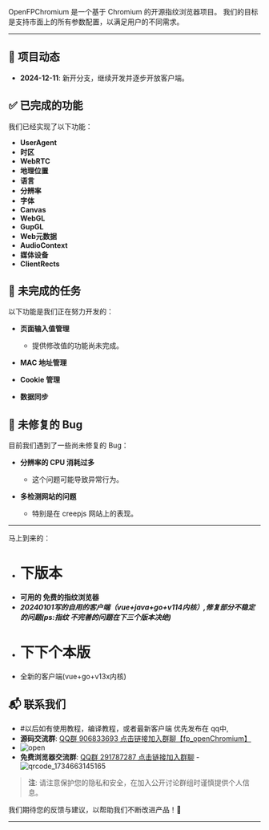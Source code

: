 OpenFPChromium 是一个基于 Chromium 的开源指纹浏览器项目。
我们的目标是支持市面上的所有参数配置，以满足用户的不同需求。

---

## 📆 项目动态

- **2024-12-11**: 新开分支，继续开发并逐步开放客户端。

## ✅ 已完成的功能

我们已经实现了以下功能：

- **UserAgent**
- **时区**
- **WebRTC**
- **地理位置**
- **语言**
- **分辨率**
- **字体**
- **Canvas**
- **WebGL**
- **GupGL**
- **Web元数据**
- **AudioContext**
- **媒体设备**
- **ClientRects**

## 🚧 未完成的任务

以下功能是我们正在努力开发的：

- **页面输入值管理**
  - 提供修改值的功能尚未完成。
  
- **MAC 地址管理**

- **Cookie 管理**

- **数据同步**

## 🐞 未修复的 Bug

目前我们遇到了一些尚未修复的 Bug：

- **分辨率的 CPU 消耗过多**
  - 这个问题可能导致异常行为。

- **多检测网站的问题**
  - 特别是在 creepjs 网站上的表现。

---
马上到来的：
 - # 下版本 
 - **可用的 免费的指纹浏览器**
 - ***20240101写的自用的客户端（vue+java+go+v114内核）,修复部分不稳定的问题(ps:指纹 不完善的问题在下三个版本决绝)***
 - # 下下个本版
 -  全新的客户端(vue+go+v13x内核)
## 📬 联系我们
- #以后如有使用教程，编译教程，或者最新客户端 优先发布在 qq中,
- **源码交流群**: [QQ群 906833693 点击链接加入群聊【fp_openChromium】](https://qm.qq.com/q/8YTiF1yMXS)
- ![open](https://github.com/user-attachments/assets/64ef9bd7-ebb8-4629-b1d0-613592ce8186)
- **免费浏览器交流群**: [QQ群 291787287 点击链接加入群聊](https://qm.qq.com/q/oF8R6WIJQO)
-![qrcode_1734663145165](https://github.com/user-attachments/assets/9df6baa2-e67b-41c6-a5be-459380284c37)

> **注**: 请注意保护您的隐私和安全，在加入公开讨论群组时谨慎提供个人信息。

我们期待您的反馈与建议，以帮助我们不断改进产品！🙌

---
